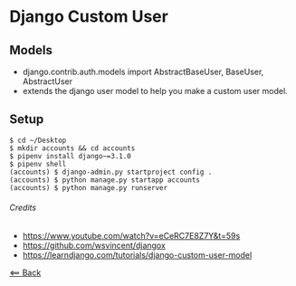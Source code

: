# Django Custom User

## Models
- django.contrib.auth.models import AbstractBaseUser, BaseUser, AbstractUser
- extends the django user model to help you make a custom user model.

## Setup

```
$ cd ~/Desktop
$ mkdir accounts && cd accounts
$ pipenv install django~=3.1.0
$ pipenv shell
(accounts) $ django-admin.py startproject config .
(accounts) $ python manage.py startapp accounts
(accounts) $ python manage.py runserver

```

###### Credits
- https://www.youtube.com/watch?v=eCeRC7E8Z7Y&t=59s
- https://github.com/wsvincent/djangox 
- https://learndjango.com/tutorials/django-custom-user-model

[<== Back](README.md)
